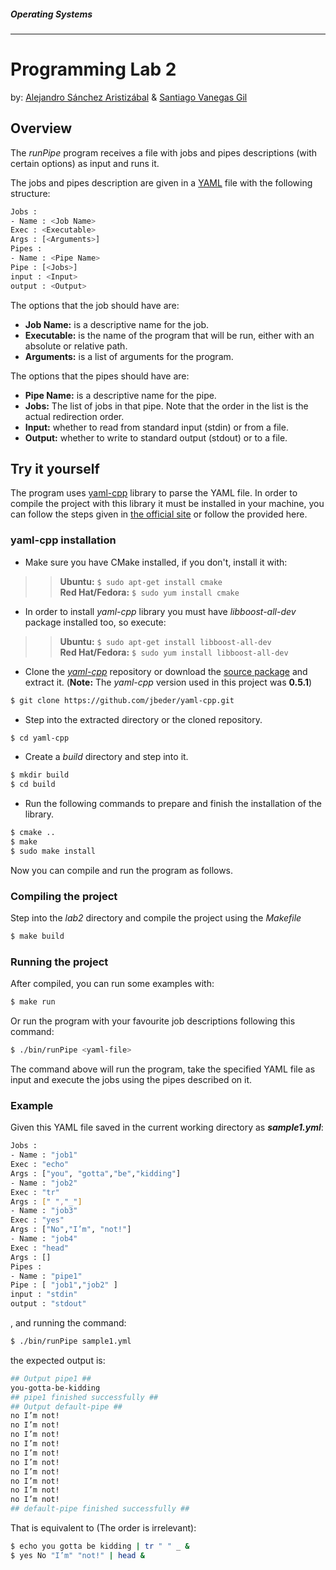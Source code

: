 ##### Operating Systems
---
# Programming Lab 2
by: [Alejandro Sánchez Aristizábal] & [Santiago Vanegas Gil]

## Overview

The *runPipe* program receives a file with jobs and pipes descriptions
(with certain options) as input and runs it.

The jobs and pipes description are given in a [YAML] file with the following
structure:

```sh
Jobs :
- Name : <Job Name>
Exec : <Executable>
Args : [<Arguments>]
Pipes :
- Name : <Pipe Name>
Pipe : [<Jobs>]
input : <Input>
output : <Output>
```

The options that the job should have are:

- **Job Name:** is a descriptive name for the job.
- **Executable:** is the name of the program that will be run, either with an
absolute or relative path.
- **Arguments:** is a list of arguments for the program.

The options that the pipes should have are:

- **Pipe Name:** is a descriptive name for the pipe.
- **Jobs:** The list of jobs in that pipe. Note that the order in the list is
the actual redirection order.
- **Input:** whether to read from standard input (stdin) or from a file.
- **Output:** whether to write to standard output (stdout) or to a file.

## Try it yourself
The program uses [yaml-cpp] library to parse the YAML file. In order to compile
the project with this library it must be installed in your machine, you can
follow the steps given in [the official site] or follow the provided here.

### yaml-cpp installation
- Make sure you have CMake installed, if you don't, install it with:
>> **Ubuntu:** `$ sudo apt-get install cmake`<br />
>> **Red Hat/Fedora:** `$ sudo yum install cmake`

- In order to install *yaml-cpp* library you must have *libboost-all-dev*
package installed too, so execute:
>> **Ubuntu:** `$ sudo apt-get install libboost-all-dev`<br />
>> **Red Hat/Fedora:** `$ sudo yum install libboost-all-dev`

- Clone the *[yaml-cpp]* repository or download the [source package] and
extract it.
(**Note:** The *yaml-cpp* version used in this project was **0.5.1**)
```sh
$ git clone https://github.com/jbeder/yaml-cpp.git
```
- Step into the extracted directory or the cloned repository.
```sh
$ cd yaml-cpp
```
- Create a *build* directory and step into it.
```sh
$ mkdir build
$ cd build
```
- Run the following commands to prepare and finish the installation of the
library.
```sh
$ cmake ..
$ make
$ sudo make install
```

Now you can compile and run the program as follows.

### Compiling the project
Step into the *lab2* directory and compile the project using the *Makefile*
```sh
$ make build
```
### Running the project
After compiled, you can run some examples with:
```sh
$ make run
```
Or run the program with your favourite job descriptions following this command:
```sh
$ ./bin/runPipe <yaml-file>
```
The command above will run the program, take the specified YAML file as
input and execute the jobs using the pipes described on it.

### Example
Given this YAML file saved in the current working directory as
__*sample1.yml*__:
```sh
Jobs :
- Name : "job1"
Exec : "echo"
Args : ["you", "gotta","be","kidding"]
- Name : "job2"
Exec : "tr"
Args : [" ","_"]
- Name : "job3"
Exec : "yes"
Args : ["No","I’m", "not!"]
- Name : "job4"
Exec : "head"
Args : []
Pipes :
- Name : "pipe1"
Pipe : [ "job1","job2" ]
input : "stdin"
output : "stdout"
```
, and running the command:
```sh
$ ./bin/runPipe sample1.yml
```
the expected output is:
```sh
## Output pipe1 ##
you-gotta-be-kidding
## pipe1 finished successfully ##
## Output default-pipe ##
no I’m not!
no I’m not!
no I’m not!
no I’m not!
no I’m not!
no I’m not!
no I’m not!
no I’m not!
no I’m not!
no I’m not!
## default-pipe finished successfully ##
```
That is equivalent to (The order is irrelevant):
```sh
$ echo you gotta be kidding | tr " " _ &
$ yes No "I’m" "not!" | head &
```
[Alejandro Sánchez Aristizábal]:https://github.com/ibalejandro
[Santiago Vanegas Gil]:https://github.com/svanegas
[YAML]:http://www.yaml.org/spec/1.2/spec.html
[yaml-cpp]:https://github.com/jbeder/yaml-cpp
[the official site]:https://github.com/jbeder/yaml-cpp
[source package]:https://code.google.com/p/yaml-cpp/downloads/list
